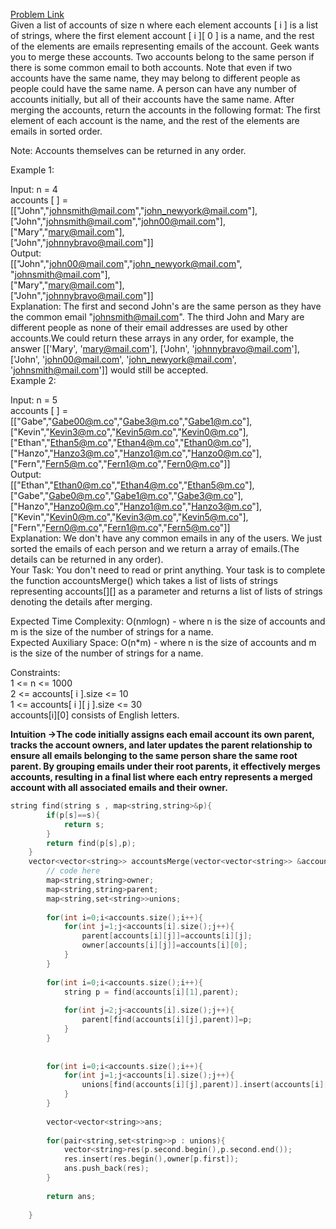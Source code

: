 [Problem Link](https://www.geeksforgeeks.org/problems/account-merge/1)<br>
Given a list of accounts of size n where each element accounts [ i ] is a list of strings, where the first element account [ i ][ 0 ]  is a name, and the rest of the elements are emails representing emails of the account.
Geek wants you to merge these accounts. Two accounts belong to the same person if there is some common email to both accounts. Note that even if two accounts have the same name, they may belong to different people as people could have the same name. A person can have any number of accounts initially, but all of their accounts have the same name.
After merging the accounts, return the accounts in the following format: The first element of each account is the name, and the rest of the elements are emails in sorted order.

Note: Accounts themselves can be returned in  any     order.<br>




Example 1:<br>

Input:
n = 4<br>
accounts [ ] =<br>
[["John","johnsmith@mail.com","john_newyork@mail.com"],<br>
["John","johnsmith@mail.com","john00@mail.com"],<br>
["Mary","mary@mail.com"],<br>
["John","johnnybravo@mail.com"]]<br>
Output:<br>
[["John","john00@mail.com","john_newyork@mail.com", "johnsmith@mail.com"],<br>
["Mary","mary@mail.com"],<br>
["John","johnnybravo@mail.com"]]<br>
Explanation:
The first and second John's are the same person as they have the common email "johnsmith@mail.com". The third John and Mary are different people as none of their email addresses are used by other accounts.We could return these arrays in any order, for example, the answer [['Mary', 'mary@mail.com'], ['John', 'johnnybravo@mail.com'], ['John', 'john00@mail.com', 'john_newyork@mail.com', 'johnsmith@mail.com']] would still be accepted.<br>
Example 2:<br>

Input:
n = 5<br>
accounts [ ] =<br>
[["Gabe","Gabe00@m.co","Gabe3@m.co","Gabe1@m.co"],<br>
["Kevin","Kevin3@m.co","Kevin5@m.co","Kevin0@m.co"],<br>
["Ethan","Ethan5@m.co","Ethan4@m.co","Ethan0@m.co"],<br>
["Hanzo","Hanzo3@m.co","Hanzo1@m.co","Hanzo0@m.co"],<br>
["Fern","Fern5@m.co","Fern1@m.co","Fern0@m.co"]]<br>
Output:<br>
[["Ethan","Ethan0@m.co","Ethan4@m.co","Ethan5@m.co"],<br>
["Gabe","Gabe0@m.co","Gabe1@m.co","Gabe3@m.co"],<br>
["Hanzo","Hanzo0@m.co","Hanzo1@m.co","Hanzo3@m.co"],<br>
["Kevin","Kevin0@m.co","Kevin3@m.co","Kevin5@m.co"],<br>
["Fern","Fern0@m.co","Fern1@m.co","Fern5@m.co"]]<br>
Explanation:
We don't have any common emails in any of the users. We just sorted the emails of each person and we return a array of emails.(The details can be returned in any order).<br>
Your Task:
You don't need to read or print anything. Your task is to complete the function accountsMerge() which takes a list of lists of strings representing accounts[][] as a parameter and returns a list of lists of strings denoting the details after merging.<br>

Expected Time Complexity: O(n*m*logn) - where n is the size of accounts and m is the size of the number of strings for a name.<br>
Expected Auxiliary Space: O(n*m) - where n is the size of accounts and m is the size of the number of strings for a name.<br>

Constraints:<br>
1 <= n <= 1000<br>
2 <= accounts[ i ].size <= 10<br>
1 <= accounts[ i ][ j ].size <= 30<br>
accounts[i][0] consists of English letters.<br>

__Intuition ->The code initially assigns each email account its own parent, tracks the account owners, and later updates the parent relationship to ensure all emails belonging to the same person share the same root parent. By grouping emails under their root parents, it effectively merges accounts, resulting in a final list where each entry represents a merged account with all associated emails and their owner.__

```C++
string find(string s , map<string,string>&p){
        if(p[s]==s){
            return s;
        }
        return find(p[s],p);
    }
    vector<vector<string>> accountsMerge(vector<vector<string>> &accounts) {
        // code here
        map<string,string>owner;
        map<string,string>parent;
        map<string,set<string>>unions;
        
        for(int i=0;i<accounts.size();i++){
            for(int j=1;j<accounts[i].size();j++){
                parent[accounts[i][j]]=accounts[i][j];
                owner[accounts[i][j]]=accounts[i][0];
            }
        }
        
        for(int i=0;i<accounts.size();i++){
            string p = find(accounts[i][1],parent);
            
            for(int j=2;j<accounts[i].size();j++){
                parent[find(accounts[i][j],parent)]=p;
            }
        }
        
        
        for(int i=0;i<accounts.size();i++){
            for(int j=1;j<accounts[i].size();j++){
                unions[find(accounts[i][j],parent)].insert(accounts[i][j]);
            }
        }
        
        vector<vector<string>>ans;
        
        for(pair<string,set<string>>p : unions){
            vector<string>res(p.second.begin(),p.second.end());
            res.insert(res.begin(),owner[p.first]);
            ans.push_back(res);
        }
        
        return ans;
        
    }
```

